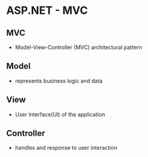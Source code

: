 # ASP.NET - MVC

## MVC

- Model-View-Controller (MVC) architectural pattern

## Model

- represents business logic and data

## View

- User Interface(UI) of the application

## Controller

- handles and response to user interaction